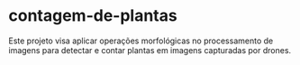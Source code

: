 # contagem-de-plantas
Este projeto visa aplicar operações morfológicas no processamento de imagens para detectar e contar plantas em imagens capturadas por drones.
